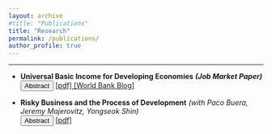 ```yaml
---
layout: archive
#title: "Publications"
title: "Research"
permalink: /publications/
author_profile: true
---
```


<!-- ## Social Science -->
___
* **Universal Basic Income for Developing Economies** ***(Job Market Paper)*** <br>
<button onclick="toggleAbstract('abstract1')">Abstract</button> <a href="https://kuldeepsingh-econ.github.io/files/JMP.pdf" target="_blank" rel="noopener"> [pdf] </a> <a href="https://blogs.worldbank.org/impactevaluations/ubi-financing-and-its-long-term-impacts-economies-large-informal-sector-guest" target="_blank" rel="noopener"> [World Bank Blog] </a> <br>
<div id="abstract1" style="display:none;">
_Abstract:_ Universal Basic Income (UBI) has gained traction as an anti-poverty policy for developing economies, but financing it poses challenges due to the vast informal sector that remains outside the income tax net. This paper analyzes the feasibility of financing UBI under alternative financing schemes and studies the long-term aggregate and distributional effects of UBI in developing countries. I build a general equilibrium life cycle model with incomplete markets that incorporates the decision to work in either the formal or informal sector. After calibrating it to Indian data, I find that a UBI equal to half the international poverty line cannot be financed through labor income taxes. An increase in labor income tax shrinks the formal sector, decreases labor supply and reduces human capital accumulation, ultimately leading to reduced tax revenues. Financing UBI via consumption taxes is feasible but results in lower output, capital, and aggregate labor, as well as an increase in income and wealth inequality. Furthermore, I highlight that UBI and taxes have opposing effects on the size of the formal sector.</div>


* **Risky Business and the Process of Development** _(with Paco Buera, Jeremy Majerovitz, Yongseok Shin)_ <br>
<button onclick="toggleAbstract('abstract1')">Abstract</button> <a href="https://kuldeepsingh-econ.github.io/files/Irreversible_Capital_Jan2024_paper.pdf" target="_blank" rel="noopener"> [pdf] </a> <br>
<div id="abstract2" style="display:none;">
_Abstract:_ Risk is an important factor that affects investment decisions, especially for undiversified entrepreneurs in less developed economies. Yet standard macro models of financial frictions do not incorporate risk: short-term returns are known in advance, and investment is fully reversible. Thus, even if entrepreneurs are risk averse and credit constrained, they will invest all of their assets in the firm, until the marginal product of capital equals the interest rate. As a result, standard models often find that productive entrepreneurs quickly save their way out of credit constraints, limiting the effect of financial frictions on output and aggregate productivity. We incorporate risk into a model of financial frictions, by making investment partially irreversible. Productive entrepreneurs accumulate capital substantially more slowly than in the first-best, leading to a reduction in aggregate productivity. Credit can play a role in undoing these frictions if firms have an option to default. Default creates a state-contingent contract, in which the entrepreneur repays if productivity stays high and defaults if productivity falls; this encourages investment and improves welfare through risk-sharing with the bank.</div>

<script>
function toggleAbstract(id) {
  var abstract = document.getElementById(id);
  if (abstract.style.display === "none") {
    abstract.style.display = "block";
  } else {
    abstract.style.display = "none";
  }
}
</script>

<!-- {% if author.googlescholar %}
  You can also find my articles on <u><a href="{{author.googlescholar}}">my Google Scholar profile</a>.</u>
{% endif %}

{% include base_path %}

{% for post in site.publications reversed %}
  {% include archive-single.html %}
{% endfor %} -->
